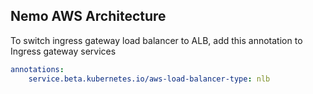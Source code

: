 ## Nemo AWS Architecture

To switch ingress gateway load balancer to ALB, add this annotation to Ingress gateway services

``` yaml
annotations:
    service.beta.kubernetes.io/aws-load-balancer-type: nlb
```
